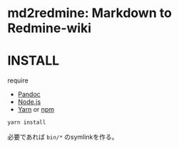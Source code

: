 # md2redmine: Markdown to Redmine-wiki


# INSTALL

require

- [Pandoc](https://pandoc.org/)
- [Node.js](https://nodejs.org/ja/)
- [Yarn](https://yarnpkg.com/lang/ja/) or [npm](https://www.npmjs.com/)

```bash
yarn install
```

必要であれば `bin/*` のsymlinkを作る。

